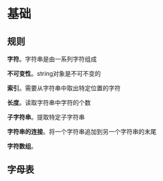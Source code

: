 # 基础

## 规则

**字符**。字符串是由一系列字符组成

**不可变性**。string对象是不可不变的

**索引**。需要从字符串中取出特定位置的字符

**长度**。读取字符串中字符的个数

**子字符串**。提取特定子字符串

**字符串的连接**。将一个字符串追加到另一个字符串的末尾

**字符数组**。

## 字母表

